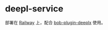 # deepl-service

部署在 [Railway](https://railway.app/) 上，配合 [bob-plugin-deeplx](https://github.com/clubxdev/bob-plugin-deeplx) 使用。
